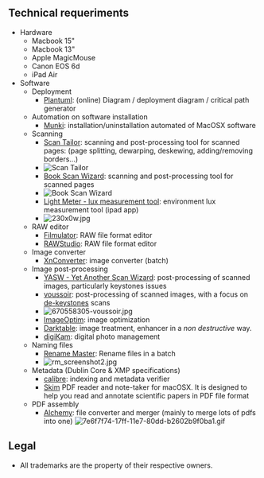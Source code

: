 ## Technical requeriments ##

* Hardware
     - Macbook 15"
     - Macbook 13"
     - Apple MagicMouse
     - Canon EOS 6d
     - iPad Air
* Software
     - Deployment
          + [Plantuml](http://www.plantuml.com/plantuml/uml/):  (online) Diagram / deployment diagram / critical path generator
     - Automation on software installation
          + [Munki](https://www.munki.org/munki/): installation/uninstallation automated of MacOSX software
     - Scanning
 	      + [Scan Tailor](http://scantailor.org/): scanning and post-processing tool for scanned pages: (page splitting, dewarping, deskewing, adding/removing borders...)
          - ![Scan Tailor](https://bitbucket.org/repo/5qA7gpA/images/982419245-scantailor.png)
          + [Book Scan Wizard](https://sourceforge.net/projects/bookscanwizard/): scanning and post-processing tool for scanned pages
          + ![Book Scan Wizard](https://bitbucket.org/repo/5qA7gpA/images/1113201993-book_Scan_wizard.jpg)
          + [Light Meter - lux measurement tool](https://itunes.apple.com/es/app/light-meter-lux-measurement-tool/id642285909?mt=8): environment lux measurement tool (ipad app)
          + ![230x0w.jpg](https://bitbucket.org/repo/5qA7gpA/images/561974045-230x0w.jpg)
     - RAW editor
          + [Filmulator](https://github.com/CarVac/filmulator-gui): RAW file format editor
          + [RAWStudio](https://github.com/rawstudio/rawstudio): RAW file format editor
     - Image converter
          + [XnConverter](https://www.xnview.com/en/xnconvert/): image converter (batch)
     - Image post-processing
          + [YASW - Yet Another Scan Wizard](https://sourceforge.net/projects/yascanw/): post-processing of scanned images, particularly keystones issues
          + [voussoir](https://github.com/publicus/voussoir): post-processing of scanned images, with a focus on [de-keystones](https://www.researchgate.net/figure/Digital-image-process-for-keystone-and-fan-shape-distortions-correction-a-Keystone_fig6_258041815) scans
          + ![670558305-voussoir.jpg](https://bitbucket.org/repo/5qA7gpA/images/670558305-voussoir.png)
          + [ImageOptim](https://github.com/ImageOptim/ImageOptim): image optimization
          * [Darktable](https://www.darktable.org/): image treatment, enhancer in a _non destructive_ way.
          * [digiKam](https://www.digikam.org/): digital photo management
     - Naming files
          + [Rename Master](http://www.joejoesoft.com/vcms/108/): Rename files in a batch
          + ![rm_screenshot2.jpg](https://bitbucket.org/repo/5qA7gpA/images/1559824972-rm_screenshot2.jpg)    
     - Metadata (Dublin Core & XMP specifications)
          - [calibre](https://calibre-ebook.com): indexing and metadata verifier
          - [Skim](https://skim-app.sourceforge.io) PDF reader and note-taker for macOSX. It is designed to help you read and annotate scientific papers in PDF file format
     - PDF assembly
          - [Alchemy](https://github.com/dawnlabs/alchemy): file converter and merger (mainly to merge lots of pdfs into one)
          ![7e6f7f74-17ff-11e7-80dd-b2602b9f0ba1.gif](https://bitbucket.org/repo/5qA7gpA/images/2680327398-7e6f7f74-17ff-11e7-80dd-b2602b9f0ba1.gif)
     
## Legal ##

* All trademarks are the property of their respective owners.